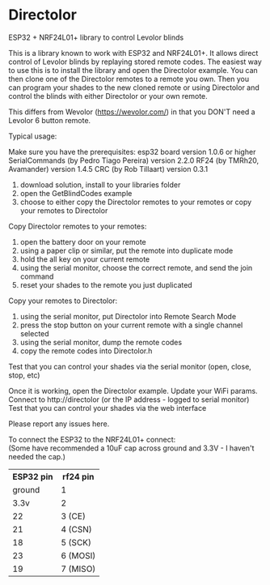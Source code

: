 # Directolor
ESP32 + NRF24L01+ library to control Levolor blinds


This is a library known to work with ESP32 and NRF24L01+.  It allows direct control of Levolor blinds by replaying stored remote codes.  The easiest way to use this is to install the library and open the Directolor example.  You can then clone one of the Directolor remotes to a remote you own.  Then you can program your shades to the new cloned remote or using Directolor and control the blinds with either Directolor or your own remote.  

This differs from Wevolor (https://wevolor.com/) in that you DON'T need a Levolor 6 button remote.  

Typical usage:

Make sure you have the prerequisites:
  esp32 board version 1.0.6 or higher
  SerialCommands (by Pedro Tiago Pereira) version 2.2.0 
  RF24 (by TMRh20, Avamander) version 1.4.5
  CRC (by Rob Tillaart) version 0.3.1
  
1.	download solution, install to your libraries folder
2.	open the GetBlindCodes example
3.	choose to either copy the Directolor remotes to your remotes or copy your remotes to Directolor

Copy Directolor remotes to your remotes:
1.	open the battery door on your remote
2.	using a paper clip or similar, put the remote into duplicate mode
3.	hold the all key on your current remote
4.	using the serial monitor, choose the correct remote, and send the join command
5.	reset your shades to the remote you just duplicated

Copy your remotes to Directolor:
1.	using the serial monitor, put Directolor into Remote Search Mode
2.	press the stop button on your current remote with a single channel selected
3.	using the serial monitor, dump the remote codes
4.	copy the remote codes into Directolor.h

Test that you can control your shades via the serial monitor (open, close, stop, etc)

Once it is working, open the Directolor example.
Update your WiFi params.
Connect to http://directolor (or the IP address - logged to serial monitor)
Test that you can control your shades via the web interface

Please report any issues here.

To connect the ESP32 to the NRF24L01+ connect:
<br>(Some have recommended a 10uF cap across ground and 3.3V - I haven't needed the cap.)
<table>
  <tr>
    <th>ESP32 pin</th>
    <th>rf24 pin</th>
  </tr>
  <tr>
    <td>ground</td>
    <td>1</td>
  </tr>
  <tr>
    <td>3.3v</td>
    <td>2</td>
  </tr>
  <tr>
    <td>22</td>
    <td>3 (CE)</td>
  </tr>
  <tr>
    <td>21</td>
    <td>4 (CSN)</td>
  </tr>
  <tr>
    <td>18</td>
    <td>5 (SCK)</td>
  </tr>
  <tr>
    <td>23</td>
    <td>6 (MOSI)</td>
  </tr>
    <tr>
    <td>19</td>
    <td>7 (MISO)</td>
  </tr>
</table>
